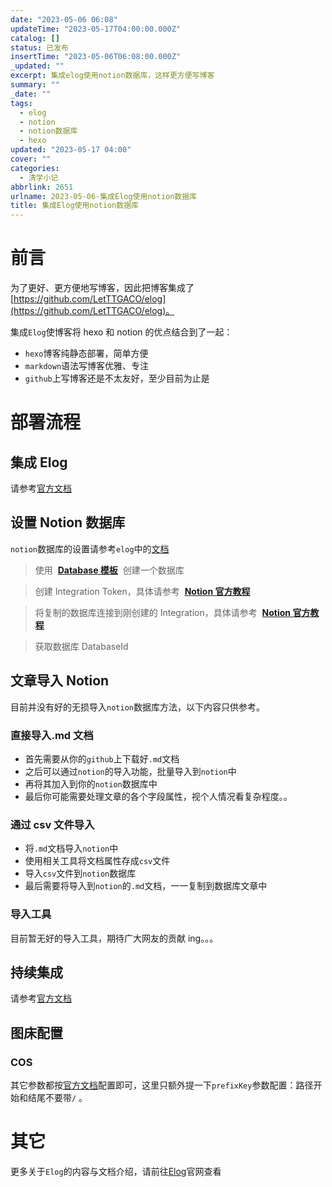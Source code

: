 ```yaml
---
date: "2023-05-06 06:08"
updateTime: "2023-05-17T04:00:00.000Z"
catalog: []
status: 已发布
insertTime: "2023-05-06T06:08:00.000Z"
_updated: ""
excerpt: 集成elog使用notion数据库，这样更方便写博客
summary: ""
_date: ""
tags:
  - elog
  - notion
  - notion数据库
  - hexo
updated: "2023-05-17 04:00"
cover: ""
categories:
  - 清学小记
abbrlink: 2651
urlname: 2023-05-06-集成Elog使用notion数据库
title: 集成Elog使用notion数据库
---
```


# 前言

为了更好、更方便地写博客，因此把博客集成了[https://github.com/LetTTGACO/elog](https://github.com/LetTTGACO/elog)。

集成`Elog`使博客将 hexo 和 notion 的优点结合到了一起：

- `hexo`博客纯静态部署，简单方便
- `markdown`语法写博客优雅、专注
- `github`上写博客还是不太友好，至少目前为止是

# 部署流程

## 集成 Elog

请参考[官方文档](https://elog.1874.cool/notion/start)

## 设置 Notion 数据库

`notion`数据库的设置请参考`elog`中的[文档](https://elog.1874.cool/notion/gvnxobqogetukays#notion)

> 使用  [**Database 模板**](https://1874.notion.site/09ff9e1e141744c6af0a1f69d2a3d834?v=a09065f9266446afa745b475044daca6)  创建一个数据库

> 创建 Integration Token，具体请参考  [**Notion 官方教程**](https://developers.notion.com/docs/create-a-notion-integration#step-1-create-an-integration)

> 将复制的数据库连接到刚创建的 Integration，具体请参考  [**Notion 官方教程**](https://developers.notion.com/docs/create-a-notion-integration#step-2-share-a-database-with-your-integration)

> 获取数据库 DatabaseId

## 文章导入 Notion

目前并没有好的无损导入`notion`数据库方法，以下内容只供参考。

### 直接导入.md 文档

- 首先需要从你的`github`上下载好`.md`文档
- 之后可以通过`notion`的导入功能，批量导入到`notion`中
- 再将其加入到你的`notion`数据库中
- 最后你可能需要处理文章的各个字段属性，视个人情况看复杂程度。。

### 通过 csv 文件导入

- 将`.md`文档导入`notion`中
- 使用相关工具将文档属性存成`csv`文件
- 导入`csv`文件到`notion`数据库
- 最后需要将导入到`notion`的`.md`文档，一一复制到数据库文章中

### 导入工具

目前暂无好的导入工具，期待广大网友的贡献 ing。。。

## 持续集成

请参考[官方文档](https://elog.1874.cool/notion/vy55q9xwlqlsfrvk#notion-%E7%A4%BA%E4%BE%8B)

## 图床配置

### COS

其它参数都按[官方文档](https://elog.1874.cool/notion/fe8ywmt999gon12w#%E8%85%BE%E8%AE%AF%E4%BA%91-cos-%E9%98%BF%E9%87%8C%E4%BA%91-oss-%E4%B8%83%E7%89%9B%E4%BA%91-qiniu)配置即可，这里只额外提一下`prefixKey`参数配置：路径开始和结尾不要带`/` 。

# 其它

更多关于`Elog`的内容与文档介绍，请前往[Elog](https://elog.1874.cool/)官网查看
